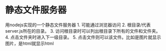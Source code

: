 # 静态文件服务器
用nodejs实现的一个静态文件服务器 1. 可能通过浏览器访问 2. 根目录/代表server.js所在的目录。 3. 访问根目录时可以列出根目录下所有的文件和文件夹。 4. 点击文件夹时进入下一级目录。 5. 点击文件则可以该文件。比如是图片就显示图片，是html就显示html 
